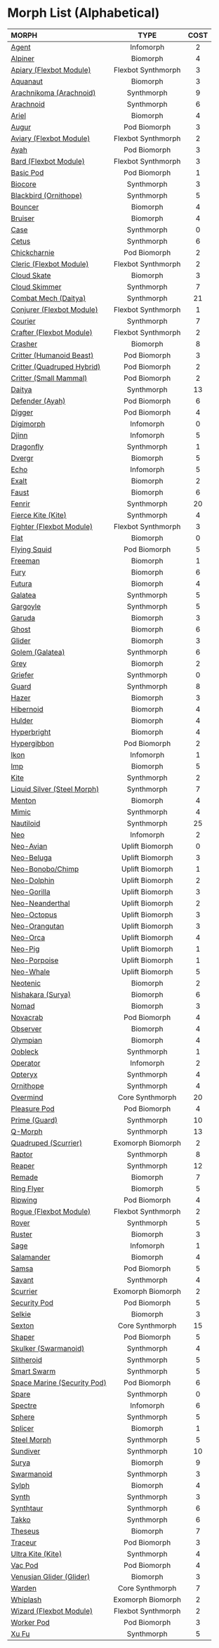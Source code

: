 # Morph List (Alphabetical)

<!--sort-->

| MORPH                                                                                  |        TYPE        | COST  |
| :------------------------------------------------------------------------------------- | :----------------: | :---: |
| [Agent](../03/06-infomorphs.md#agent)                                                  |     Infomorph      |   2   |
| [Alpiner](../03/01-biomorphs.md#alpiner)                                               |      Biomorph      |   4   |
| [Apiary (Flexbot Module)](../03/05-synthmorphs.md#apiary-module)                       | Flexbot Synthmorph |   3   |
| [Aquanaut](../03/01-biomorphs.md#aquanaut)                                             |      Biomorph      |   3   |
| [Arachnikoma (Arachnoid)](../03/05-synthmorphs.md#arachnikoma-variant)                 |     Synthmorph     |   9   |
| [Arachnoid](../03/05-synthmorphs.md#arachnoid)                                         |     Synthmorph     |   6   |
| [Ariel](../03/01-biomorphs.md#ariel)                                                   |      Biomorph      |   4   |
| [Augur](../03/03-pod-biomorphs.md#augur)                                               |    Pod Biomorph    |   3   |
| [Aviary (Flexbot Module)](../03/05-synthmorphs.md#aviary-module)                       | Flexbot Synthmorph |   2   |
| [Ayah](../03/03-pod-biomorphs.md#ayah)                                                 |    Pod Biomorph    |   3   |
| [Bard (Flexbot Module)](../03/05-synthmorphs.md#bard-module)                           | Flexbot Synthmorph |   3   |
| [Basic Pod](../03/03-pod-biomorphs.md#basic-pod)                                       |    Pod Biomorph    |   1   |
| [Biocore](../03/05-synthmorphs.md#biocore)                                             |     Synthmorph     |   3   |
| [Blackbird (Ornithope)](../03/05-synthmorphs.md#blackbird-variant)                     |     Synthmorph     |   5   |
| [Bouncer](../03/01-biomorphs.md#bouncer)                                               |      Biomorph      |   4   |
| [Bruiser](../03/01-biomorphs.md#bruiser)                                               |      Biomorph      |   4   |
| [Case](../03/05-synthmorphs.md#case)                                                   |     Synthmorph     |   0   |
| [Cetus](../03/05-synthmorphs.md#cetus)                                                 |     Synthmorph     |   6   |
| [Chickcharnie](../03/03-pod-biomorphs.md#chickcharnie)                                 |    Pod Biomorph    |   2   |
| [Cleric (Flexbot Module)](../03/05-synthmorphs.md#cleric-module)                       | Flexbot Synthmorph |   2   |
| [Cloud Skate](../03/01-biomorphs.md#cloud-skate)                                       |      Biomorph      |   3   |
| [Cloud Skimmer](../03/05-synthmorphs.md#cloud-skimmer)                                 |     Synthmorph     |   7   |
| [Combat Mech (Daitya)](../03/05-synthmorphs.md#combat-mech-variant)                    |     Synthmorph     |  21   |
| [Conjurer (Flexbot Module)](../03/05-synthmorphs.md#conjurer-module)                   | Flexbot Synthmorph |   1   |
| [Courier](../03/05-synthmorphs.md#courier)                                             |     Synthmorph     |   7   |
| [Crafter (Flexbot Module)](../03/05-synthmorphs.md#crafter-module)                     | Flexbot Synthmorph |   2   |
| [Crasher](../03/01-biomorphs.md#crasher)                                               |      Biomorph      |   8   |
| [Critter (Humanoid Beast)](../03/03-pod-biomorphs.md#critter-humanoid-mammalian-beast) |    Pod Biomorph    |   3   |
| [Critter (Quadruped Hybrid)](../03/03-pod-biomorphs.md#critter-quadruped-hybrid)       |    Pod Biomorph    |   2   |
| [Critter (Small Mammal)](../03/03-pod-biomorphs.md#critter-small-mammal)               |    Pod Biomorph    |   2   |
| [Daitya](../03/05-synthmorphs.md#daitya)                                               |     Synthmorph     |  13   |
| [Defender (Ayah)](../03/03-pod-biomorphs.md#defender-variant)                          |    Pod Biomorph    |   6   |
| [Digger](../03/03-pod-biomorphs.md#digger)                                             |    Pod Biomorph    |   4   |
| [Digimorph](../03/06-infomorphs.md#digimorph)                                          |     Infomorph      |   0   |
| [Djinn](../03/06-infomorphs.md#djinn)                                                  |     Infomorph      |   5   |
| [Dragonfly](../03/05-synthmorphs.md#dragonfly)                                         |     Synthmorph     |   1   |
| [Dvergr](../03/01-biomorphs.md#dvergr)                                                 |      Biomorph      |   5   |
| [Echo](../03/06-infomorphs.md#echo)                                                    |     Infomorph      |   5   |
| [Exalt](../03/01-biomorphs.md#exalt)                                                   |      Biomorph      |   2   |
| [Faust](../03/01-biomorphs.md#faust)                                                   |      Biomorph      |   6   |
| [Fenrir](../03/05-synthmorphs.md#fenrir)                                               |     Synthmorph     |  20   |
| [Fierce Kite (Kite)](../03/05-synthmorphs.md#fierce-kite-variant)                      |     Synthmorph     |   4   |
| [Fighter (Flexbot Module)](../03/05-synthmorphs.md#fighter-module)                     | Flexbot Synthmorph |   3   |
| [Flat](../03/01-biomorphs.md#flat)                                                     |      Biomorph      |   0   |
| [Flying Squid](../03/03-pod-biomorphs.md#flying-squid)                                 |    Pod Biomorph    |   5   |
| [Freeman](../03/01-biomorphs.md#freeman)                                               |      Biomorph      |   1   |
| [Fury](../03/01-biomorphs.md#fury)                                                     |      Biomorph      |   6   |
| [Futura](../03/01-biomorphs.md#futura)                                                 |      Biomorph      |   4   |
| [Galatea](../03/05-synthmorphs.md#galatea)                                             |     Synthmorph     |   5   |
| [Gargoyle](../03/05-synthmorphs.md#gargoyle)                                           |     Synthmorph     |   5   |
| [Garuda](../03/01-biomorphs.md#garuda)                                                 |      Biomorph      |   3   |
| [Ghost](../03/01-biomorphs.md#ghost)                                                   |      Biomorph      |   6   |
| [Glider](../03/01-biomorphs.md#glider)                                                 |      Biomorph      |   3   |
| [Golem (Galatea)](../03/05-synthmorphs.md#golem-variant)                               |     Synthmorph     |   6   |
| [Grey](../03/01-biomorphs.md#grey)                                                     |      Biomorph      |   2   |
| [Griefer](../03/05-synthmorphs.md#griefer)                                             |     Synthmorph     |   0   |
| [Guard](../03/05-synthmorphs.md#guard)                                                 |     Synthmorph     |   8   |
| [Hazer](../03/01-biomorphs.md#hazer)                                                   |      Biomorph      |   3   |
| [Hibernoid](../03/01-biomorphs.md#hibernoid)                                           |      Biomorph      |   4   |
| [Hulder](../03/01-biomorphs.md#hulder)                                                 |      Biomorph      |   4   |
| [Hyperbright](../03/01-biomorphs.md#hyperbright)                                       |      Biomorph      |   4   |
| [Hypergibbon](../03/03-pod-biomorphs.md#hypergibbon)                                   |    Pod Biomorph    |   2   |
| [Ikon](../03/06-infomorphs.md#ikon)                                                    |     Infomorph      |   1   |
| [Imp](../03/01-biomorphs.md#imp)                                                       |      Biomorph      |   5   |
| [Kite](../03/05-synthmorphs.md#kite)                                                   |     Synthmorph     |   2   |
| [Liquid Silver (Steel Morph)](../03/05-synthmorphs.md#liquid-silver-variant)           |     Synthmorph     |   7   |
| [Menton](../03/01-biomorphs.md#menton)                                                 |      Biomorph      |   4   |
| [Mimic](../03/05-synthmorphs.md#mimic)                                                 |     Synthmorph     |   4   |
| [Nautiloid](../03/05-synthmorphs.md#nautiloid)                                         |     Synthmorph     |  25   |
| [Neo](../03/06-infomorphs.md#neo)                                                      |     Infomorph      |   2   |
| [Neo-Avian](../03/02-uplift-biomorphs.md#neo-avian)                                    |  Uplift Biomorph   |   0   |
| [Neo-Beluga](../03/02-uplift-biomorphs.md#neo-beluga)                                  |  Uplift Biomorph   |   3   |
| [Neo-Bonobo/Chimp](../03/02-uplift-biomorphs.md#neo-bonoboneo-chimp)                   |  Uplift Biomorph   |   1   |
| [Neo-Dolphin](../03/02-uplift-biomorphs.md#neo-dolphin)                                |  Uplift Biomorph   |   2   |
| [Neo-Gorilla](../03/02-uplift-biomorphs.md#neo-gorilla)                                |  Uplift Biomorph   |   3   |
| [Neo-Neanderthal](../03/02-uplift-biomorphs.md#neo-neanderthal)                        |  Uplift Biomorph   |   2   |
| [Neo-Octopus](../03/02-uplift-biomorphs.md#neo-octopus)                                |  Uplift Biomorph   |   3   |
| [Neo-Orangutan](../03/02-uplift-biomorphs.md#neo-orangutan)                            |  Uplift Biomorph   |   3   |
| [Neo-Orca](../03/02-uplift-biomorphs.md#neo-orca)                                      |  Uplift Biomorph   |   4   |
| [Neo-Pig](../03/02-uplift-biomorphs.md#neo-pig)                                        |  Uplift Biomorph   |   1   |
| [Neo-Porpoise](../03/02-uplift-biomorphs.md#neo-porpoise)                              |  Uplift Biomorph   |   1   |
| [Neo-Whale](../03/02-uplift-biomorphs.md#neo-whale)                                    |  Uplift Biomorph   |   5   |
| [Neotenic](../03/01-biomorphs.md#neotenic)                                             |      Biomorph      |   2   |
| [Nishakara (Surya)](../03/01-biomorphs.md#nishakara-variant)                           |      Biomorph      |   6   |
| [Nomad](../03/01-biomorphs.md#nomad)                                                   |      Biomorph      |   3   |
| [Novacrab](../03/03-pod-biomorphs.md#novacrab)                                         |    Pod Biomorph    |   4   |
| [Observer](../03/01-biomorphs.md#observer)                                             |      Biomorph      |   4   |
| [Olympian](../03/01-biomorphs.md#olympian)                                             |      Biomorph      |   4   |
| [Oobleck](../03/05-synthmorphs.md#oobleck)                                             |     Synthmorph     |   1   |
| [Operator](../03/06-infomorphs.md#operator)                                            |     Infomorph      |   2   |
| [Opteryx](../03/05-synthmorphs.md#opteryx)                                             |     Synthmorph     |   4   |
| [Ornithope](../03/05-synthmorphs.md#ornithope)                                         |     Synthmorph     |   4   |
| [Overmind](../03/07-core-morphs.md#overmind)                                           |  Core Synthmorph   |  20   |
| [Pleasure Pod](../03/03-pod-biomorphs.md#pleasure-pod)                                 |    Pod Biomorph    |   4   |
| [Prime (Guard)](../03/05-synthmorphs.md#prime-variant)                                 |     Synthmorph     |  10   |
| [Q-Morph](../03/05-synthmorphs.md#q-morph)                                             |     Synthmorph     |  13   |
| [Quadruped (Scurrier)](../03/04-exomorph-biomorphs.md#quadruped-variant)               | Exomorph Biomorph  |   2   |
| [Raptor](../03/05-synthmorphs.md#raptor)                                               |     Synthmorph     |   8   |
| [Reaper](../03/05-synthmorphs.md#reaper)                                               |     Synthmorph     |  12   |
| [Remade](../03/01-biomorphs.md#remade)                                                 |      Biomorph      |   7   |
| [Ring Flyer](../03/01-biomorphs.md#ring-flyer)                                         |      Biomorph      |   5   |
| [Ripwing](../03/03-pod-biomorphs.md#ripwing)                                           |    Pod Biomorph    |   4   |
| [Rogue (Flexbot Module)](../03/05-synthmorphs.md#rogue-module)                         | Flexbot Synthmorph |   2   |
| [Rover](../03/05-synthmorphs.md#rover)                                                 |     Synthmorph     |   5   |
| [Ruster](../03/01-biomorphs.md#ruster)                                                 |      Biomorph      |   3   |
| [Sage](../03/06-infomorphs.md#sage)                                                    |     Infomorph      |   1   |
| [Salamander](../03/01-biomorphs.md#salamander)                                         |      Biomorph      |   4   |
| [Samsa](../03/03-pod-biomorphs.md#samsa)                                               |    Pod Biomorph    |   5   |
| [Savant](../03/05-synthmorphs.md#savant)                                               |     Synthmorph     |   4   |
| [Scurrier](../03/04-exomorph-biomorphs.md#scurrier)                                    | Exomorph Biomorph  |   2   |
| [Security Pod](../03/03-pod-biomorphs.md#security-pod)                                 |    Pod Biomorph    |   5   |
| [Selkie](../03/01-biomorphs.md#selkie)                                                 |      Biomorph      |   3   |
| [Sexton](../03/07-core-morphs.md#sexton)                                               |  Core Synthmorph   |  15   |
| [Shaper](../03/03-pod-biomorphs.md#shaper)                                             |    Pod Biomorph    |   5   |
| [Skulker (Swarmanoid)](../03/05-synthmorphs.md#skulker-variant)                        |     Synthmorph     |   4   |
| [Slitheroid](../03/05-synthmorphs.md#slitheroid)                                       |     Synthmorph     |   5   |
| [Smart Swarm](../03/05-synthmorphs.md#smart-swarm)                                     |     Synthmorph     |   5   |
| [Space Marine (Security Pod)](../03/03-pod-biomorphs.md#space-marine-variant)          |    Pod Biomorph    |   6   |
| [Spare](../03/05-synthmorphs.md#spare)                                                 |     Synthmorph     |   0   |
| [Spectre](../03/06-infomorphs.md#spectre)                                              |     Infomorph      |   6   |
| [Sphere](../03/05-synthmorphs.md#sphere)                                               |     Synthmorph     |   5   |
| [Splicer](../03/01-biomorphs.md#splicer)                                               |      Biomorph      |   1   |
| [Steel Morph](../03/05-synthmorphs.md#steel-morph)                                     |     Synthmorph     |   5   |
| [Sundiver](../03/05-synthmorphs.md#sundiver)                                           |     Synthmorph     |  10   |
| [Surya](../03/01-biomorphs.md#surya)                                                   |      Biomorph      |   9   |
| [Swarmanoid](../03/05-synthmorphs.md#swarmanoid)                                       |     Synthmorph     |   3   |
| [Sylph](../03/01-biomorphs.md#sylph)                                                   |      Biomorph      |   4   |
| [Synth](../03/05-synthmorphs.md#synth)                                                 |     Synthmorph     |   3   |
| [Synthtaur](../03/05-synthmorphs.md#synthtaur)                                         |     Synthmorph     |   6   |
| [Takko](../03/05-synthmorphs.md#takko)                                                 |     Synthmorph     |   6   |
| [Theseus](../03/01-biomorphs.md#theseus)                                               |      Biomorph      |   7   |
| [Traceur](../03/03-pod-biomorphs.md#traceur)                                           |    Pod Biomorph    |   3   |
| [Ultra Kite (Kite)](../03/05-synthmorphs.md#ultra-kite-variant)                        |     Synthmorph     |   4   |
| [Vac Pod](../03/03-pod-biomorphs.md#vac-pod)                                           |    Pod Biomorph    |   4   |
| [Venusian Glider (Glider)](../03/01-biomorphs.md#venusian-glider-variant)              |      Biomorph      |   3   |
| [Warden](../03/07-core-morphs.md#warden)                                               |  Core Synthmorph   |   7   |
| [Whiplash](../03/04-exomorph-biomorphs.md#whiplash)                                    | Exomorph Biomorph  |   2   |
| [Wizard (Flexbot Module)](../03/05-synthmorphs.md#wizard-module)                       | Flexbot Synthmorph |   2   |
| [Worker Pod](../03/03-pod-biomorphs.md#worker-pod)                                     |    Pod Biomorph    |   3   |
| [Xu Fu](../03/05-synthmorphs.md#xu-fu)                                                 |     Synthmorph     |   5   |
